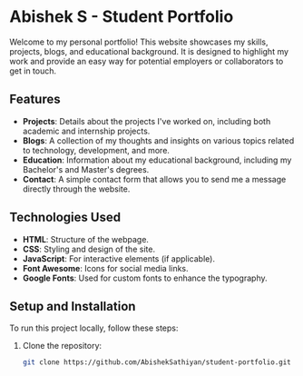 # Abishek S - Student Portfolio

Welcome to my personal portfolio! This website showcases my skills, projects, blogs, and educational background. It is designed to highlight my work and provide an easy way for potential employers or collaborators to get in touch.

## Features
- **Projects**: Details about the projects I've worked on, including both academic and internship projects.
- **Blogs**: A collection of my thoughts and insights on various topics related to technology, development, and more.
- **Education**: Information about my educational background, including my Bachelor's and Master's degrees.
- **Contact**: A simple contact form that allows you to send me a message directly through the website.

## Technologies Used
- **HTML**: Structure of the webpage.
- **CSS**: Styling and design of the site.
- **JavaScript**: For interactive elements (if applicable).
- **Font Awesome**: Icons for social media links.
- **Google Fonts**: Used for custom fonts to enhance the typography.

## Setup and Installation

To run this project locally, follow these steps:

1. Clone the repository:
   ```bash
   git clone https://github.com/AbishekSathiyan/student-portfolio.git

